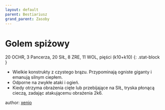 ```yaml
---
layout: default
parent: Bestiariusz
grand_parent: Zasoby
---
```


# Golem spiżowy

20 OCHR, 3 Pancerza, 20 SIŁ, 8 ZRE, 11 WOL, pięści (k10+k10)
{: .stat-block }

- Wielkie konstrukty z czystego brązu. Przypominają ogniste giganty i emanują silnym ciepłem.  
- Odporne na zwykłe ataki i ogień.  
- Kiedy otrzyma obrażenia cięte lub przebijające na SIŁ, tryska płonącą cieczą, zadając atakującemu obrażenia 2k6.  

author: [xenio](https://xenioinabottle.blogspot.com)
